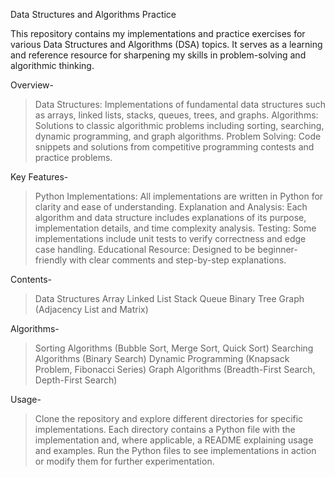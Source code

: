 Data Structures and Algorithms Practice

This repository contains my implementations and practice exercises for various Data Structures and Algorithms (DSA) topics. It serves as a learning and reference resource for sharpening my skills in problem-solving and algorithmic thinking.

Overview-
>Data Structures: Implementations of fundamental data structures such as arrays, linked lists, stacks, queues, trees, and graphs.
>Algorithms: Solutions to classic algorithmic problems including sorting, searching, dynamic programming, and graph algorithms.
>Problem Solving: Code snippets and solutions from competitive programming contests and practice problems.

Key Features-
>Python Implementations: All implementations are written in Python for clarity and ease of understanding.
>Explanation and Analysis: Each algorithm and data structure includes explanations of its purpose, implementation details, and time complexity analysis.
>Testing: Some implementations include unit tests to verify correctness and edge case handling.
>Educational Resource: Designed to be beginner-friendly with clear comments and step-by-step explanations.

Contents-
>Data Structures
>Array
>Linked List
>Stack
>Queue
>Binary Tree
>Graph (Adjacency List and Matrix)

Algorithms-
>Sorting Algorithms (Bubble Sort, Merge Sort, Quick Sort)
>Searching Algorithms (Binary Search)
>Dynamic Programming (Knapsack Problem, Fibonacci Series)
>Graph Algorithms (Breadth-First Search, Depth-First Search)

Usage-
>Clone the repository and explore different directories for specific implementations.
>Each directory contains a Python file with the implementation and, where applicable, a README explaining usage and examples.
>Run the Python files to see implementations in action or modify them for further experimentation.
